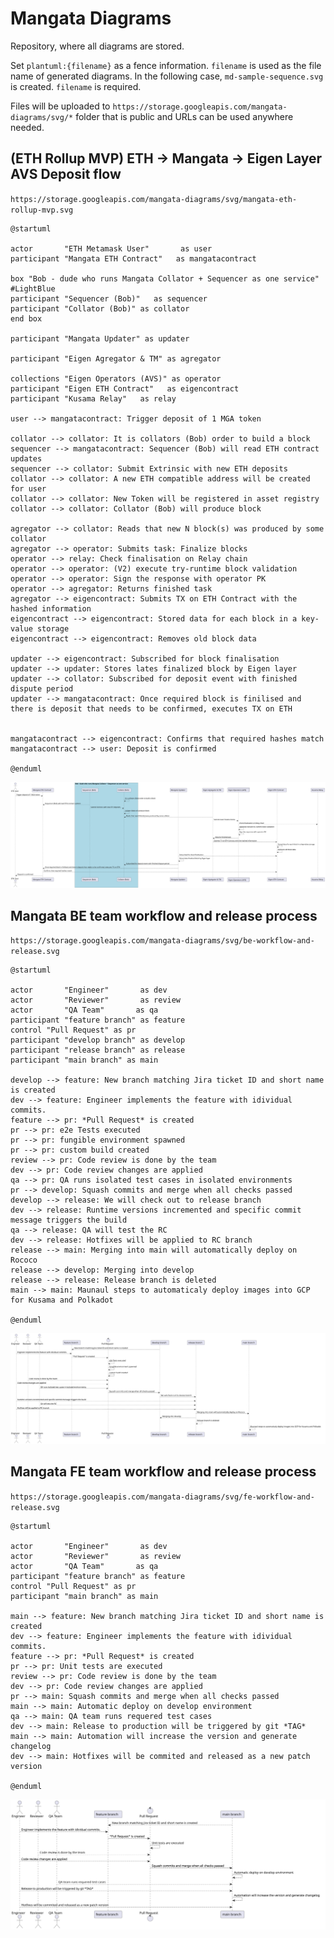 # Mangata Diagrams
Repository, where all diagrams are stored.

Set `plantuml:{filename}` as a fence information. `filename` is used as the file name of generated diagrams. In the following case, `md-sample-sequence.svg` is created.
`filename` is required.

Files will be uploaded to `https://storage.googleapis.com/mangata-diagrams/svg/*` folder that is public and URLs can be used anywhere needed.

## (ETH Rollup MVP) ETH -> Mangata -> Eigen Layer AVS Deposit flow
`https://storage.googleapis.com/mangata-diagrams/svg/mangata-eth-rollup-mvp.svg`
```plantuml:mangata-eth-rollup-mvp
@startuml

actor       "ETH Metamask User"       as user
participant "Mangata ETH Contract"   as mangatacontract

box "Bob - dude who runs Mangata Collator + Sequencer as one service" #LightBlue
participant "Sequencer (Bob)"   as sequencer
participant "Collator (Bob)" as collator
end box

participant "Mangata Updater" as updater

participant "Eigen Agregator & TM" as agregator

collections "Eigen Operators (AVS)" as operator
participant "Eigen ETH Contract"   as eigencontract
participant "Kusama Relay"   as relay

user --> mangatacontract: Trigger deposit of 1 MGA token 

collator --> collator: It is collators (Bob) order to build a block
sequencer --> mangatacontract: Sequencer (Bob) will read ETH contract updates
sequencer --> collator: Submit Extrinsic with new ETH deposits
collator --> collator: A new ETH compatible address will be created for user
collator --> collator: New Token will be registered in asset registry
collator --> collator: Collator (Bob) will produce block

agregator --> collator: Reads that new N block(s) was produced by some collator
agregator --> operator: Submits task: Finalize blocks
operator --> relay: Check finalisation on Relay chain
operator --> operator: (V2) execute try-runtime block validation
operator --> operator: Sign the response with operator PK
operator --> agregator: Returns finished task
agregator --> eigencontract: Submits TX on ETH Contract with the hashed information
eigencontract --> eigencontract: Stored data for each block in a key-value storage
eigencontract --> eigencontract: Removes old block data

updater --> eigencontract: Subscribed for block finalisation
updater --> updater: Stores lates finalized block by Eigen layer
updater --> collator: Subscribed for deposit event with finished dispute period
updater --> mangatacontract: Once required block is finilised and there is deposit that needs to be confirmed, executes TX on ETH


mangatacontract --> eigencontract: Confirms that required hashes match
mangatacontract --> user: Deposit is confirmed

@enduml
```

![](./svg/mangata-eth-rollup-mvp.svg)

## Mangata BE team workflow and release process
`https://storage.googleapis.com/mangata-diagrams/svg/be-workflow-and-release.svg`
```plantuml:be-workflow-and-release
@startuml

actor       "Engineer"       as dev
actor       "Reviewer"       as review
actor       "QA Team"       as qa
participant "feature branch" as feature
control "Pull Request" as pr
participant "develop branch" as develop
participant "release branch" as release
participant "main branch" as main

develop --> feature: New branch matching Jira ticket ID and short name is created
dev --> feature: Engineer implements the feature with idividual commits.
feature --> pr: *Pull Request* is created
pr --> pr: e2e Tests executed
pr --> pr: fungible environment spawned
pr --> pr: custom build created
review --> pr: Code review is done by the team
dev --> pr: Code review changes are applied
qa --> pr: QA runs isolated test cases in isolated environments
pr --> develop: Squash commits and merge when all checks passed
develop --> release: We will check out to release branch
dev --> release: Runtime versions incremented and specific commit message triggers the build 
qa --> release: QA will test the RC
dev --> release: Hotfixes will be applied to RC branch
release --> main: Merging into main will automatically deploy on Rococo
release --> develop: Merging into develop
release --> release: Release branch is deleted
main --> main: Maunaul steps to automaticaly deploy images into GCP for Kusama and Polkadot

@enduml
```

![](./svg/be-workflow-and-release.svg)

## Mangata FE team workflow and release process
`https://storage.googleapis.com/mangata-diagrams/svg/fe-workflow-and-release.svg`
```plantuml:fe-workflow-and-release
@startuml

actor       "Engineer"       as dev
actor       "Reviewer"       as review
actor       "QA Team"       as qa
participant "feature branch" as feature
control "Pull Request" as pr
participant "main branch" as main

main --> feature: New branch matching Jira ticket ID and short name is created
dev --> feature: Engineer implements the feature with idividual commits.
feature --> pr: *Pull Request* is created
pr --> pr: Unit tests are executed
review --> pr: Code review is done by the team
dev --> pr: Code review changes are applied
pr --> main: Squash commits and merge when all checks passed
main --> main: Automatic deploy on develop environment
qa --> main: QA team runs requered test cases
dev --> main: Release to production will be triggered by git *TAG*
main --> main: Automation will increase the version and generate changelog
dev --> main: Hotfixes will be commited and released as a new patch version

@enduml
```

![](./svg/fe-workflow-and-release.svg)
